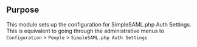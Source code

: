 ## Purpose
This module sets up the configuration for SimpleSAML.php Auth Settings.
This is equivalent to going through the administrative menus to
`Configuration` > `People` > `SimpleSAML.php Auth Settings`

